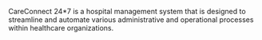 
CareConnect 24*7 is a hospital management system that is designed to streamline and automate various
administrative and operational processes within healthcare organizations.
